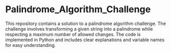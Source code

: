 # Palindrome_Algorithm_Challenge
This repository contains a solution to a palindrome algorithm challenge. The challenge involves transforming a given string into a palindrome while respecting a maximum number of allowed changes. The code is implemented in Python and includes clear explanations and variable names for easy understanding.
